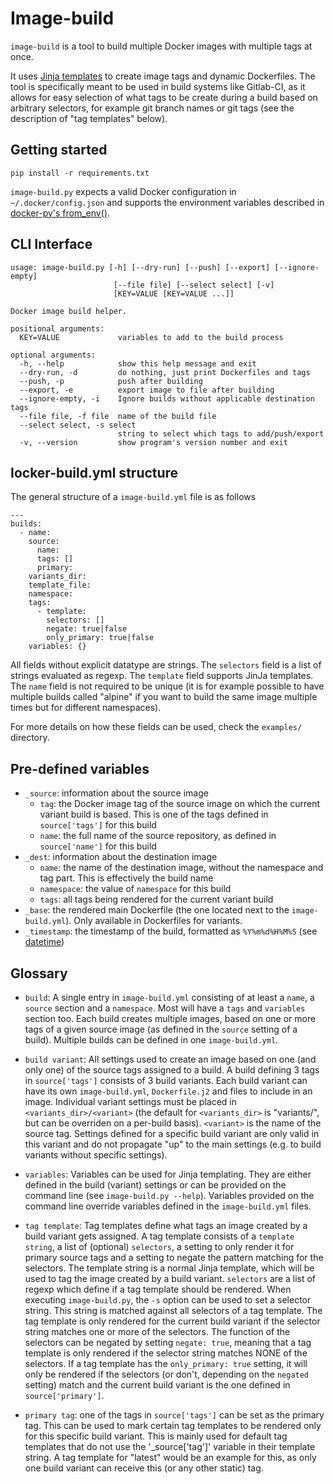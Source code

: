 # Image-build

`image-build` is a tool to build multiple Docker images with multiple tags at once.

It uses [Jinja templates](http://jinja.pocoo.org/docs/dev/templates/) to create image tags and dynamic Dockerfiles. The tool is specifically meant to be used in build systems like Gitlab-CI, as it allows for easy selection of what tags to be create during a build based on arbitrary selectors, for example git branch names or git tags (see the description of "tag templates" below).

## Getting started

```
pip install -r requirements.txt
```

`image-build.py` expects a valid Docker configuration in `~/.docker/config.json` and supports the environment variables described in
[docker-py's from_env()](https://docker-py.readthedocs.io/en/stable/client.html#docker.client.from_env).

## CLI Interface

```
usage: image-build.py [-h] [--dry-run] [--push] [--export] [--ignore-empty]
                       [--file file] [--select select] [-v]
                       [KEY=VALUE [KEY=VALUE ...]]

Docker image build helper.

positional arguments:
  KEY=VALUE             variables to add to the build process

optional arguments:
  -h, --help            show this help message and exit
  --dry-run, -d         do nothing, just print Dockerfiles and tags
  --push, -p            push after building
  --export, -e          export image to file after building
  --ignore-empty, -i    Ignore builds without applicable destination tags
  --file file, -f file  name of the build file
  --select select, -s select
                        string to select which tags to add/push/export
  -v, --version         show program's version number and exit
```

## Iocker-build.yml structure

The general structure of a `image-build.yml` file is as follows

```
---
builds:
  - name:
    source:
      name:
      tags: []
      primary:
    variants_dir:
    template_file:
    namespace:
    tags:
      - template:
        selectors: []
        negate: true|false
        only_primary: true|false
    variables: {}
```

All fields without explicit datatype are strings. The `selectors` field is a list of strings evaluated as regexp. The `template` field supports JinJa
templates. The `name` field is not required to be unique (it is for example possible to have multiple builds called "alpine" if you want to build the
same image multiple times but for different namespaces).

For more details on how these fields can be used, check the `examples/` directory.

## Pre-defined variables

* `_source`: information about the source image
  * `tag`: the Docker image tag of the source image on which the current variant build is based. This is one of the tags defined in `source['tags']` for this build
  * `name`: the full name of the source repository, as defined in `source['name']` for this build
* `_dest`: information about the destination image
  * `name`: the name of the destination image, without the namespace and tag part. This is effectively the build name
  * `namespace`: the value of `namespace` for this build
  * `tags`: all tags being rendered for the current variant build
* `_base`: the rendered main Dockerfile (the one located next to the `image-build.yml`). Only available in Dockerfiles for variants.
* `_timestamp`: the timestamp of the build, formatted as `%Y%m%d%H%M%S` (see [datetime](https://docs.python.org/2/library/datetime.html#strftime-and-strptime-behavior))

## Glossary

* `build`: A single entry in `image-build.yml` consisting of at least a `name`, a `source` section and a `namespace`. Most will have a `tags` and `variables` section too. Each build creates multiple images, based on one or more tags of a given source image (as defined in the `source` setting of a build). Multiple builds can be defined in one `image-build.yml`.

* `build variant`: All settings used to create an image based on one (and only one) of the source tags assigned to a build. A build defining 3 tags in `source['tags']` consists of 3 build variants. Each build variant can have its own `image-build.yml`, `Dockerfile.j2` and files to include in an image. Individual variant settings must be placed in `<variants_dir>/<variant>` (the default for `<variants_dir>` is "variants/", but can be overriden on a per-build basis). `<variant>` is the name of the source tag. Settings defined for a specific build variant are only valid in this variant and do not propagate "up" to the main settings (e.g. to build variants without specific settings).

* `variables`: Variables can be used for Jinja templating. They are either defined in the build (variant) settings or can be provided on the command line (see `image-build.py --help`). Variables provided on the command line override variables defined in the `image-build.yml` files.

* `tag template`: Tag templates define what tags an image created by a build variant gets assigned. A tag template consists of a `template string`, a list of (optional) `selectors`, a setting to only render it for primary source tags and a setting to negate the pattern matching for the selectors. The template string is a normal Jinja template, which will be used to tag the image created by a build variant. `selectors` are a list of regexp which define if a tag template should be rendered. When executing `image-build.py`, the `-s` option can be used to set a selector string. This string is matched against all selectors of a tag template. The tag template is only rendered for the current build variant if the selector string matches one or more of the selectors. The function of the selectors can be negated by setting `negate: true`, meaning that a tag template is only rendered if the selector string matches NONE of the selectors. If a tag template has the `only_primary: true` setting, it will only be rendered if the selectors (or don't, depending on the `negated` setting) match and the current build variant is the one defined in `source['primary']`.

* `primary tag`: one of the tags in `source['tags']` can be set as the primary tag. This can be used to mark certain tag templates to be rendered only for this specific build variant. This is mainly used for default tag templates that do not use the '_source['tag']' variable in their template string. A tag template for "latest" would be an example for this, as only one build variant can receive this (or any other static) tag.
